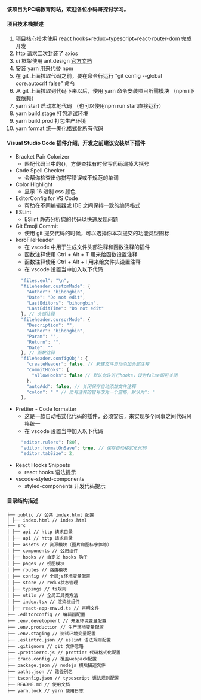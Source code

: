 #### 该项目为PC端教育网站，欢迎各位小码哥探讨学习。

#### 项目技术栈描述

1. 项目核心技术使用 react hooks+redux+typescript+react-router-dom 完成开发
2. http 请求二次封装了 axios
3. ui 框架使用 ant.design [官方文档](https://ant.design/index-cn)
4. 安装 yarn 用来代替 npm
5. 在 git 上面拉取代码之前，要在命令行运行 "git config --global core.autocrlf false" 命令
6. 从 git 上面拉取到代码下来以后，使用 yarn 命令安装项目所需模块 （npm i下载依赖）
7. yarn start 启动本地代码 （也可以使用npm run start直接运行）
8. yarn build:stage 打包测试环境
9. yarn build:prod 打包生产环境
10. yarn format 统一美化格式化所有代码

#### Visual Studio Code 插件介绍，开发之前建议安装以下插件

- Bracket Pair Colorizer
  - 匹配代码当中的{}，方便查找有时候写代码漏掉大括号
- Code Spell Checker
  - 会帮你检查出你拼写错误或不规范的单词
- Color Highlight
  - 显示 16 进制 css 颜色
- EditorConfig for VS Code
  - 帮助在不同编辑器或 IDE 之间保持一致的编码格式
- ESLint
  - ESlint 静态分析您的代码以快速发现问题
- Git Emoji Commit
  - 使用 git 提交代码的时候，可以选择你本次提交的功能类型图标
- koroFileHeader
  - 在 vscode 中用于生成文件头部注释和函数注释的插件
  - 函数注释使用 Ctrl + Alt + T 用来给函数设置注释
  - 函数注释使用 Ctrl + Alt + I 用来给文件头设置注释
  - 在 vscode 设置当中加入以下代码
  ```js
    "files.eol": "\n",
    "fileheader.customMade": {
      "Author": "bihongbin",
      "Date": "Do not edit",
      "LastEditors": "bihongbin",
      "LastEditTime": "Do not edit"
    }, // 头部注释
    "fileheader.cursorMode": {
      "Description": "",
      "Author": "bihongbin",
      "Param": "",
      "Return": "",
      "Date": ""
    }, // 函数注释
    "fileheader.configObj": {
      "createHeader": false, // 新建文件自动添加头部注释
      "commitHooks": {
        "allowHooks": false // 默认允许进行hooks，设为false即可关闭
      },
      "autoAdd": false, // 关闭保存自动添加文件注释
      "colon": " " // 所有注释的冒号改为一个空格，默认为": "
    },
  ```
- Prettier - Code formatter
  - 这是一款自动格式化代码的插件，必须安装，来实现多个同事之间代码风格统一
  - 在 vscode 设置当中加入以下代码
  ```js
    "editor.rulers": [80],
    "editor.formatOnSave": true, // 保存自动格式化代码
    "editor.tabSize": 2,
  ```
- React Hooks Snippets
  - react hooks 语法提示
- vscode-styled-components
  - styled-components 开发代码提示

#### 目录结构描述

```
├── public // 公共 index.html 配置
│ ├── index.html // index.html
├── src
│ ├── api // http 请求目录
│ ├── api // http 请求目录
│ ├── assets // 资源模块（图片和图标字体等）
│ ├── components // 公用组件
│ ├── hooks // 自定义 hooks 钩子
│ ├── pages // 视图模块
│ ├── routes // 路由模块
│ ├── config // 全局js环境变量配置
│ ├── store // redux状态管理
│ ├── typings // ts规则
│ ├── utils // 全局工具类方法
│ ├── index.tsx // 渲染根组件
│ ├── react-app-env.d.ts // 声明文件
├── .editorconfig // 编辑器配置
├── .env.development // 开发环境变量配置
├── .env.production // 生产环境变量配置
├── .env.staging // 测试环境变量配置
├── .eslintrc.json // eslint 语法规则配置
├── .gitignore // git 文件忽略
├── .prettierrc.js // prettier 代码格式化配置
├── craco.config // 覆盖webpack配置
├── package.json // nodejs 模块描述文件
├── paths.json // 路径别名
├── tsconfig.json // typescript 语法规则配置
├── README.md // 使用文档
├── yarn.lock // yarn 使用日志
```
